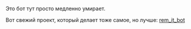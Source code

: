 Это бот тут просто медленно умирает.

Вот свежий проект, который делает тоже самое, но лучше:
[rem_it_bot](https://t.me/rem_it_bot)